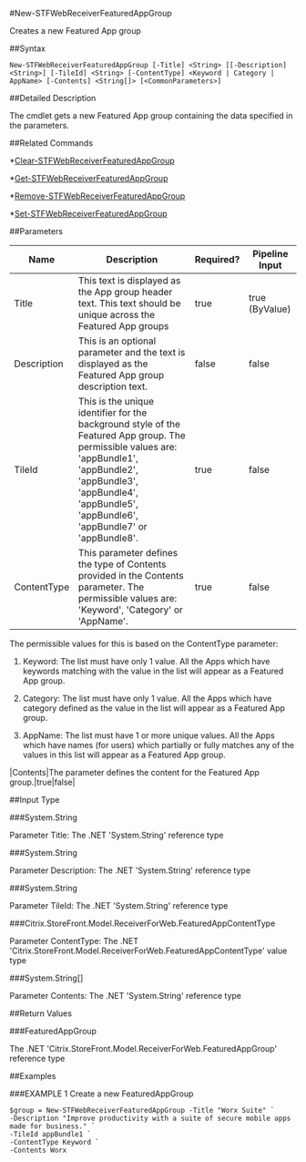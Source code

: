 #New-STFWebReceiverFeaturedAppGroup
Creates a new Featured App group
##Syntax
```New-STFWebReceiverFeaturedAppGroup [-Title] <String> [[-Description] <String>] [-TileId] <String> [-ContentType] <Keyword | Category | AppName> [-Contents] <String[]> [<CommonParameters>]
```
##Detailed Description
The cmdlet gets a new Featured App group containing the data specified in the parameters.
##Related Commands
*[Clear-STFWebReceiverFeaturedAppGroup](Clear-STFWebReceiverFeaturedAppGroup)
*[Get-STFWebReceiverFeaturedAppGroup](Get-STFWebReceiverFeaturedAppGroup)
*[Remove-STFWebReceiverFeaturedAppGroup](Remove-STFWebReceiverFeaturedAppGroup)
*[Set-STFWebReceiverFeaturedAppGroup](Set-STFWebReceiverFeaturedAppGroup)
##Parameters
|Name|Description|Required?|Pipeline Input||--|--|--|--||Title|This text is displayed as the App group header text. This text should be unique across the Featured App groups|true|true (ByValue)||Description|This is an optional parameter and the text is displayed as the Featured App group description text.|false|false||TileId|This is the unique identifier for the background style of the Featured App group. The permissible values are: 'appBundle1', 'appBundle2', 'appBundle3', 'appBundle4', 'appBundle5', 'appBundle6', 'appBundle7' or 'appBundle8'.|true|false||ContentType|This parameter defines the type of Contents provided in the Contents parameter. The permissible values are: 'Keyword', 'Category' or 'AppName'.|true|false|The permissible values for this is based on the ContentType parameter:
1. Keyword: The list must have only 1 value. All the Apps which have keywords matching with the value in the list will appear as a Featured App group.
2. Category: The list must have only 1 value. All the Apps which have category defined as the value in the list will appear as a Featured App group.
3. AppName: The list must have 1 or more unique values. All the Apps which have names (for users) which partially or fully matches any of the values in this list will appear as a Featured App group.
|Contents|The parameter defines the content for the Featured App group.|true|false|##Input Type
###System.String
Parameter Title: The .NET 'System.String' reference type
###System.String
Parameter Description: The .NET 'System.String' reference type
###System.String
Parameter TileId: The .NET 'System.String' reference type
###Citrix.StoreFront.Model.ReceiverForWeb.FeaturedAppContentType
Parameter ContentType: The .NET 'Citrix.StoreFront.Model.ReceiverForWeb.FeaturedAppContentType' value type
###System.String[]
Parameter Contents: The .NET 'System.String' reference type
##Return Values
###FeaturedAppGroup
The .NET 'Citrix.StoreFront.Model.ReceiverForWeb.FeaturedAppGroup' reference type
##Examples
###EXAMPLE 1 Create a new FeaturedAppGroup
```$group = New-STFWebReceiverFeaturedAppGroup -Title "Worx Suite" `
-Description "Improve productivity with a suite of secure mobile apps made for business." `
-TileId appBundle1 `
-ContentType Keyword `
-Contents Worx
```
